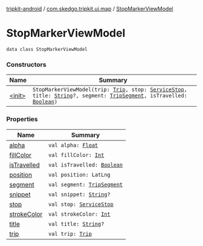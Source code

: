 [tripkit-android](../../index.md) / [com.skedgo.tripkit.ui.map](../index.md) / [StopMarkerViewModel](./index.md)

# StopMarkerViewModel

`data class StopMarkerViewModel`

### Constructors

| Name | Summary |
|---|---|
| [&lt;init&gt;](-init-.md) | `StopMarkerViewModel(trip: `[`Trip`](../../com.skedgo.tripkit.routing/-trip/index.md)`, stop: `[`ServiceStop`](../-service-stop/index.md)`, title: `[`String`](https://kotlinlang.org/api/latest/jvm/stdlib/kotlin/-string/index.html)`?, segment: `[`TripSegment`](../../com.skedgo.tripkit.routing/-trip-segment/index.md)`, isTravelled: `[`Boolean`](https://kotlinlang.org/api/latest/jvm/stdlib/kotlin/-boolean/index.html)`)` |

### Properties

| Name | Summary |
|---|---|
| [alpha](alpha.md) | `val alpha: `[`Float`](https://kotlinlang.org/api/latest/jvm/stdlib/kotlin/-float/index.html) |
| [fillColor](fill-color.md) | `val fillColor: `[`Int`](https://kotlinlang.org/api/latest/jvm/stdlib/kotlin/-int/index.html) |
| [isTravelled](is-travelled.md) | `val isTravelled: `[`Boolean`](https://kotlinlang.org/api/latest/jvm/stdlib/kotlin/-boolean/index.html) |
| [position](position.md) | `val position: LatLng` |
| [segment](segment.md) | `val segment: `[`TripSegment`](../../com.skedgo.tripkit.routing/-trip-segment/index.md) |
| [snippet](snippet.md) | `val snippet: `[`String`](https://kotlinlang.org/api/latest/jvm/stdlib/kotlin/-string/index.html)`?` |
| [stop](stop.md) | `val stop: `[`ServiceStop`](../-service-stop/index.md) |
| [strokeColor](stroke-color.md) | `val strokeColor: `[`Int`](https://kotlinlang.org/api/latest/jvm/stdlib/kotlin/-int/index.html) |
| [title](title.md) | `val title: `[`String`](https://kotlinlang.org/api/latest/jvm/stdlib/kotlin/-string/index.html)`?` |
| [trip](trip.md) | `val trip: `[`Trip`](../../com.skedgo.tripkit.routing/-trip/index.md) |
